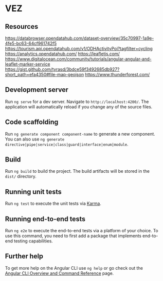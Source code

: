 # VEZ

## Resources

https://databrowser.opendatahub.com/dataset-overview/35c70997-1a9e-4fe5-bc63-64cf961742f5
https://tourism.api.opendatahub.com/v1/ODHActivityPoi?tagfilter=cycling
https://analytics.opendatahub.com/
https://leafletjs.com/
https://www.digitalocean.com/community/tutorials/angular-angular-and-leaflet-marker-service
https://gist.github.com/tyrasd/3bdce59f3492685db927?short_path=efa4350#file-map-geojson
https://www.thunderforest.com/

## Development server

Run `ng serve` for a dev server. Navigate to `http://localhost:4200/`. The application will automatically reload if you change any of the source files.

## Code scaffolding

Run `ng generate component component-name` to generate a new component. You can also use `ng generate directive|pipe|service|class|guard|interface|enum|module`.

## Build

Run `ng build` to build the project. The build artifacts will be stored in the `dist/` directory.

## Running unit tests

Run `ng test` to execute the unit tests via [Karma](https://karma-runner.github.io).

## Running end-to-end tests

Run `ng e2e` to execute the end-to-end tests via a platform of your choice. To use this command, you need to first add a package that implements end-to-end testing capabilities.

## Further help

To get more help on the Angular CLI use `ng help` or go check out the [Angular CLI Overview and Command Reference](https://angular.io/cli) page.
